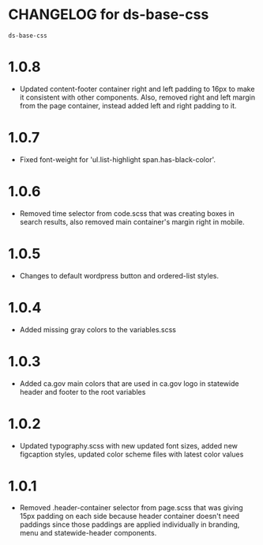 # CHANGELOG for ds-base-css
`ds-base-css`

# 1.0.8
* Updated content-footer container right and left padding to 16px to make it consistent with other components. Also, removed right and left margin from the page container, instead added left and right padding to it.
# 1.0.7
* Fixed font-weight for 'ul.list-highlight span.has-black-color'.
# 1.0.6
* Removed time selector from code.scss that was creating boxes in search results, also removed main container's margin right in mobile.
# 1.0.5
* Changes to default wordpress button and ordered-list styles.
# 1.0.4
* Added missing gray colors to the variables.scss
# 1.0.3
* Added ca.gov main colors that are used in ca.gov logo in statewide header and footer to the root variables
# 1.0.2
* Updated typography.scss with new updated font sizes, added new figcaption styles, updated color scheme files with latest color values
# 1.0.1
* Removed .header-container selector from page.scss that was giving 15px padding on each side because header container doesn't need paddings since those paddings are applied individually in branding, menu and statewide-header components.

